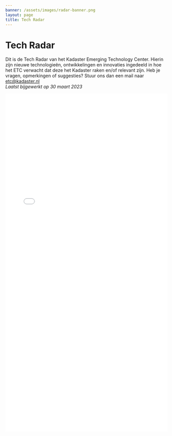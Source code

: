 ```yaml
---
banner: /assets/images/radar-banner.png
layout: page
title: Tech Radar
---
```

# Tech Radar

Dit is de Tech Radar van het Kadaster Emerging Technology Center.
Hierin zijn nieuwe technologieën, ontwikkelingen en innovaties ingedeeld in hoe het ETC verwacht dat deze het Kadaster raken en/of relevant zijn. Heb je vragen, opmerkingen of suggesties? Stuur ons dan een mail naar etc@kadaster.nl  
_Laatst bijgewerkt op 30 maart 2023_


<iframe class="tech-radar" src="dist/index.html" frameborder="0" height="1050px" width="100%">
</iframe>
